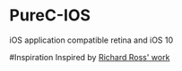 # PureC-IOS
iOS application compatible retina and iOS 10

#Inspiration
Inspired by [Richard Ross' work](https://github.com/richardjrossiii/CBasediOSApp)
